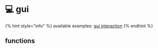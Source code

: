 # 💻 gui

{% hint style="info" %}
available examples: [gui interaction](../../other/examples/gui-interaction.md)
{% endhint %}

## functions
